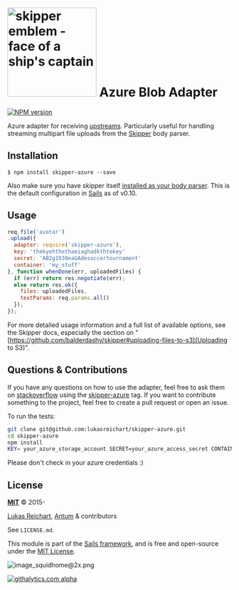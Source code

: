 # [<img title="skipper-azure - Azure Storage adapter for Skipper" src="http://i.imgur.com/P6gptnI.png" width="200px" alt="skipper emblem - face of a ship's captain"/>](https://github.com/lukasreichart/skipper-azure) Azure Blob Adapter

[![NPM version](https://badge.fury.io/js/skipper-azure.png)](http://badge.fury.io/js/skipper-azure) &nbsp; &nbsp;


Azure adapter for receiving [upstreams](https://github.com/balderdashy/skipper#what-are-upstreams). Particularly useful for handling streaming multipart file uploads from the [Skipper](https://github.com/balderdashy/skipper) body parser.

## Installation

```
$ npm install skipper-azure --save
```

Also make sure you have skipper itself [installed as your body parser](http://beta.sailsjs.org/#/documentation/concepts/Middleware?q=adding-or-overriding-http-middleware).  This is the default configuration in [Sails](https://github.com/balderdashy/sails) as of v0.10.


## Usage

```javascript
req.file('avatar')
.upload({
  adapter: require('skipper-azure'),
  key: 'thekyehthethaeiaghadkthtekey'
  secret: 'AB2g1939eaGAdesoccertournament'
  container: 'my_stuff'
}, function whenDone(err, uploadedFiles) {
  if (err) return res.negotiate(err);
  else return res.ok({
    files: uploadedFiles,
    textParams: req.params.all()
  });
});
```

For more detailed usage information and a full list of available options, see the Skipper docs, especially the section on "[https://github.com/balderdashy/skipper#uploading-files-to-s3](Uploading to S3)".

## Questions & Contributions

If you have any questions on how to use the adapter, feel free to ask them on [stackoverflow](http://stackoverflow.com) using the [skipper-azure](http://stackoverflow.com/questions/tagged/skipper-azure) tag.
If you want to contribute something to the project, feel free to create a pull request or open an issue.

To run the tests:

```sh
git clone git@github.com:lukasreichart/skipper-azure.git
cd skipper-azure
npm install
KEY= your_azure_storage_account SECRET=your_azure_access_secret CONTAINER=your_azure_bucket npm test
```

Please don't check in your azure credentials :)

## License

**[MIT](./LICENSE)**
&copy; 2015-

[Lukas Reichart](http://antum.ch), [Antum](http://antum.ch) & contributors

See `LICENSE.md`.

This module is part of the [Sails framework](http://sailsjs.org), and is free and open-source under the [MIT License](http://sails.mit-license.org/).


![image_squidhome@2x.png](http://i.imgur.com/RIvu9.png)


[![githalytics.com alpha](https://cruel-carlota.pagodabox.com/a22d3919de208c90c898986619efaa85 "githalytics.com")](http://githalytics.com/balderdashy/skipper-s3)
